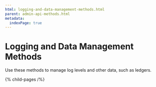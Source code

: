 ```yaml
---
html: logging-and-data-management-methods.html
parent: admin-api-methods.html
metadata:
  indexPage: true
---
```

# Logging and Data Management Methods

Use these methods to manage log levels and other data, such as ledgers.


{% child-pages /%}
